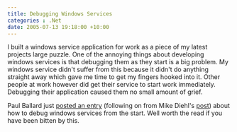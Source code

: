 ```yaml
---
title: Debugging Windows Services
categories : .Net
date: 2005-07-13 19:18:00 +10:00
---
```


I built a windows service application for work as a piece of my latest projects large puzzle. One of the annoying things about developing windows services is that debugging them as they start is a big problem. My windows service didn't suffer from this because it didn't do anything straight away which gave me time to get my fingers hooked into it. Other people at work however did get their service to start work immediately. Debugging their application caused them no small amount of grief.  
  
 Paul Ballard just [posted an entry][0] (following on from Mike Diehl's [post][1]) about how to debug windows services from the start. Well worth the read if you have been bitten by this.

[0]: http://weblogs.asp.net/PaulBallard/archive/2005/07/12/419175.aspx
[1]: http://weblogs.asp.net/miked/archive/2005/07/07/418452.aspx
